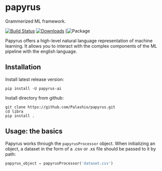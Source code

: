 # papyrus
 Grammerized ML framework.
 
[![Build Status](https://www.travis-ci.com/Palashio/papyrus.svg?token=MFVyVfFQAs3abW7hagzw&branch=main)](https://www.travis-ci.com/Palashio/papyrus)
[![Downloads](https://pepy.tech/badge/papyrus-ai)](https://pepy.tech/project/papyrus-ai)
[![Package](https://img.shields.io/pypi/v/papyrus-ai)


Papyrus offers a high-level natural language representation of machine learning. It allows you to interact with the complex components of the ML pipeline with the english language. 


## Installation

Install latest release version:

```
pip install -U papyrus-ai
```

Install directory from github:

```
git clone https://github.com/Palashio/papyrus.git
cd libra
pip install .
```

## Usage: the basics

Papyrus works through the ```papyrusProcessor``` object. When initializing an object, a dataset in the form of a .csv or .xs file should be passed to it by path:

```python
papyrus_object = papyrusProcessor('dataset.csv')
```
